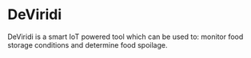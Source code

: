 # DeViridi
DeViridi is a smart IoT powered tool which can be used to: monitor food storage conditions and determine food spoilage.
